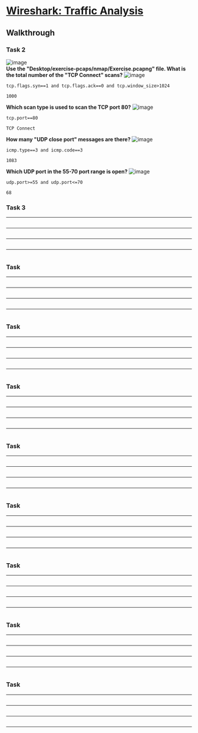 # [Wireshark: Traffic Analysis](https://tryhackme.com/room/wiresharktrafficanalysis)

## Walkthrough


### Task 2
![image](https://github.com/user-attachments/assets/6a6703c2-6d21-42c2-a3e9-30b152ef325e)
</br>
**Use the "Desktop/exercise-pcaps/nmap/Exercise.pcapng" file.
What is the total number of the "TCP Connect" scans?**
![image](https://github.com/user-attachments/assets/af24ac84-c48b-40f7-9296-cfa03c19cf08)
</br>
```shell
tcp.flags.syn==1 and tcp.flags.ack==0 and tcp.window_size>1024

1000
```
**Which scan type is used to scan the TCP port 80?**
![image](https://github.com/user-attachments/assets/0bbc4a5d-c667-4cbc-9a03-64bf20e0644b)
</br>
```shell
tcp.port==80

TCP Connect
```
**How many "UDP close port" messages are there?**
![image](https://github.com/user-attachments/assets/28353feb-bfa6-4e11-b2a1-3050c4dbaa09)
</br>
```shell
icmp.type==3 and icmp.code==3

1083
```
**Which UDP port in the 55-70 port range is open?**
![image](https://github.com/user-attachments/assets/acf3bed9-70a9-4c88-958d-17daed759517)
</br>
```shell
udp.port>=55 and udp.port<=70

68
```

### Task 3

****
```shell

```
****
```shell

```
****
```shell

```
****
```shell

```

### Task 

****
```shell

```
****
```shell

```
****
```shell

```
****
```shell

```


### Task 

****
```shell

```
****
```shell

```
****
```shell

```
****
```shell

```


### Task 

****
```shell

```
****
```shell

```
****
```shell

```
****
```shell

```


### Task 

****
```shell

```
****
```shell

```
****
```shell

```
****
```shell

```


### Task 

****
```shell

```
****
```shell

```
****
```shell

```
****
```shell

```


### Task 

****
```shell

```
****
```shell

```
****
```shell

```
****
```shell

```


### Task 
****
```shell

```
****
```shell

```
****
```shell

```
****
```shell

```


### Task 
****
```shell

```
****
```shell

```
****
```shell

```
****
```shell

```


